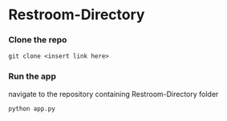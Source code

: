 # Restroom-Directory

### Clone the repo
```
git clone <insert link here>
```

### Run the app
navigate to the repository containing Restroom-Directory folder
```
python app.py
```

